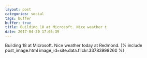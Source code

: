 ```yaml
---
layout: post
categories: social
tags: buffer
buffer: true
title: Building 18 at Microsoft. Nice weather t
date: 2017-04-20 17:05:39
---
```

Building 18 at Microsoft. Nice weather today at Redmond.
{% include post_image.html image_id=site.data.flickr.33783998260 %}
